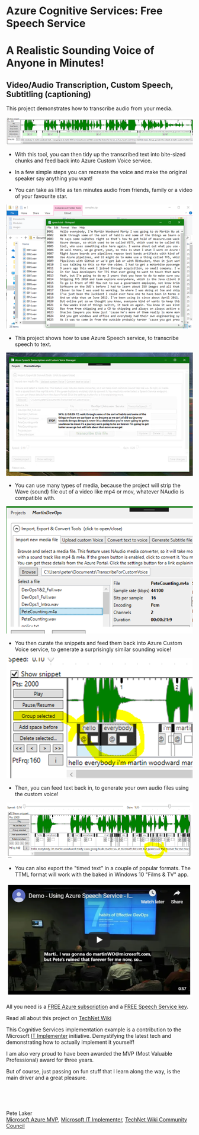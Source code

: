 # Azure Cognitive Services: Free Speech Service
# A Realistic Sounding Voice of Anyone in Minutes!

## Video/Audio Transcription, Custom Speech, Subtitling (captioning)

This project demonstrates how to transcribe audio from your media. 

![Example image](/DigitalEyes.VoiceToText.Desktop/GitHubMedia/PolishedSnippet.png)

* With this tool, you can then tidy up the transcribed text into bite-sized chunks and feed back into Azure Custom Voice service. 

* In a few simple steps you can recreate the voice and make the original speaker say anything you want!

* You can take as little as ten minutes audio from friends, family or a video of your favourite star. 

![Example image](/DigitalEyes.VoiceToText.Desktop/GitHubMedia/RawTranscribed%208min%20for%20upload.png)

* This project shows how to use Azure Speech service, to transcribe speech to text. 

![Example image](/DigitalEyes.VoiceToText.Desktop/GitHubMedia/TranscribeScreenshot.png)

* You can use many types of media, because the project will strip the Wave (sound) file out of a video like mp4 or mov, whatever NAudio is compatible with.  

![Example image](/DigitalEyes.VoiceToText.Desktop/GitHubMedia/Types%20of%20files.png)

* You then curate the snippets and feed them back into Azure Custom Voice service, to generate a surprisingly similar sounding voice! 

![Example image](/DigitalEyes.VoiceToText.Desktop/GitHubMedia/GroupSelected.png)

* Then, you can feed text back in, to generate your own audio files using the custom voice! 

![Example image](/DigitalEyes.VoiceToText.Desktop/GitHubMedia/RawTranscribed.png)

* You can also export the "timed text" in a couple of popular formats. The TTML format will work with the baked in Windows 10 "Films & TV" app.  

![Example image](https://github.com/ProjectPete/AzureCustomSpeech/blob/master/DigitalEyes.VoiceToText.Desktop/GitHubMedia/Subtitles.PNG)


All you need is a [FREE Azure subscription](https://azure.microsoft.com/en-us/free/) and a [FREE Speech Service key](https://docs.microsoft.com/en-us/azure/cognitive-services/Speech-Service/get-started).

Read all about this project on [TechNet Wiki](https://social.technet.microsoft.com/wiki/contents/articles/52457.transcribe-video-and-make-your-own-custom-voices-with-azure-speech-services.aspx) 

This Cognitive Services implementation example is a contribution to the Microsoft [IT Implementer](https://www.microsoft.com/en-gb/atwork/it-implementer/) initiative. 
Demystifying the latest tech and demonstrating how to actually implement it yourself!

I am also very proud to have been awarded the MVP (Most Valuable Professional) award for three years.

But of course, just passing on fun stuff that I learn along the way, is the main driver and a great pleasure.

<br />
<br />
<br />
 
Pete Laker
<br />[Microsoft Azure MVP](https://mvp.microsoft.com/en-us/PublicProfile/5001916), [Microsoft IT Implementer](https://www.microsoft.com/en-gb/atwork/it-implementer/), [TechNet Wiki Community Council](https://social.technet.microsoft.com/wiki/149154/ProfileUrlRedirect.ashx)
